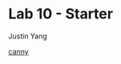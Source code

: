 # Lab 10 - Starter

Justin Yang

[canny](https://cse110-lab10-jjustinyyang.canny.io/feature-requests)

